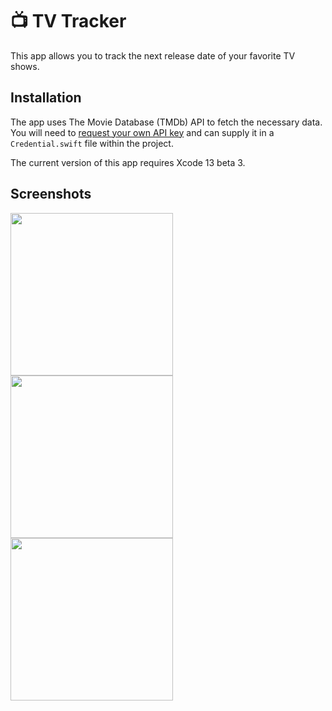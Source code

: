 # 📺 TV Tracker
This app allows you to track the next release date of your favorite TV shows. 

## Installation
The app uses The Movie Database (TMDb) API to fetch the necessary data. You will need to [request your own API key](https://developers.themoviedb.org/3/getting-started/introduction) and can supply it in a `Credential.swift` file within the project.

The current version of this app requires Xcode 13 beta 3.

## Screenshots
<img src="https://user-images.githubusercontent.com/13894518/124216801-e1f31880-daab-11eb-8144-8958e5f52f86.png" width="260" /> <img src="https://user-images.githubusercontent.com/13894518/124216799-e0c1eb80-daab-11eb-95c3-7f89d0045d0b.png" width="260" /> <img src="https://user-images.githubusercontent.com/13894518/124216795-df90be80-daab-11eb-99f6-eed0c5aa81e2.png" width="260" />
